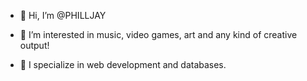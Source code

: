 - 👋 Hi, I’m @PHILLJAY

- 👀 I’m interested in music, video games, art and any kind of creative output!

- 🌱 I specialize in web development and databases.


